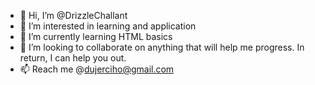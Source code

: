- 👋 Hi, I’m @DrizzleChallant
- 👀 I’m interested in learning and application
- 🌱 I’m currently learning HTML basics
- 💞️ I’m looking to collaborate on anything that will help me progress. In return, I can help you out. 
- 📫 Reach me @dujerciho@gmail.com

<!---
DrizzleChallant/DrizzleChallant is a ✨ special ✨ repository because its `README.md` (this file) appears on your GitHub profile.
You can click the Preview link to take a look at your changes.
--->
